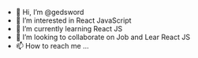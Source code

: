 - 👋 Hi, I’m @gedsword
- 👀 I’m interested in React JavaScript
- 🌱 I’m currently learning React JS
- 💞️ I’m looking to collaborate on Job and Lear React JS
- 📫 How to reach me ...

<!---
gedsword/gedsword is a ✨ special ✨ repository because its `README.md` (this file) appears on your GitHub profile.
You can click the Preview link to take a look at your changes.
--->
